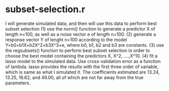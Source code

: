 # subset-selection.r
I will generate simulated data, and then will use this data to perform best subset selection
(1) use the norm() function to generate a predictor X of length n=100, as well as a noise vector e of length n=100. 
(2) generate a response vector Y of lenght n=100 according to the model Y=b0+b1X+b2X^2+b3X^3+e, where b0, b1, b2 and b3 are constants.
(3) use the regsubsets() function to perform best subset selection in order to choose the best model containing the predictors X, X^2, ....,X^10.
(4) fit a lasso model to the simulated data. Use cross-validation error as a function of lambda. 
lasso provides the results with the first three order of variable, which is same as what I simulated it. The coefficients estimated are 13.24, 13.25, 16.62, and 49.00, all of which are not far away from the true parameters.
